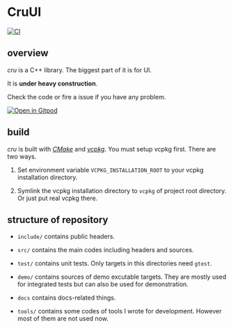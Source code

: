 # CruUI

[![CI](https://github.com/crupest/cru/actions/workflows/ci.yml/badge.svg?branch=main)](https://github.com/crupest/cru/actions/workflows/ci.yml)

## overview

_cru_ is a C++ library. The biggest part of it is for UI.

It is **under heavy construction**.

Check the code or fire a issue if you have any problem.

[![Open in Gitpod](https://gitpod.io/button/open-in-gitpod.svg)](https://gitpod.io/#https://github.com/crupest/cru)

## build

_cru_ is built with [_CMake_](https://cmake.org/) and [_vcpkg_](https://github.com/microsoft/vcpkg). You must setup vcpkg first. There are two ways.

1. Set environment variable `VCPKG_INSTALLATION_ROOT` to your vcpkg installation directory.

2. Symlink the vcpkg installation directory to `vcpkg` of project root directory. Or just put real vcpkg there.

## structure of repository

- `include/` contains public headers.

- `src/` contains the main codes including headers and sources.

- `test/` contains unit tests. Only targets in this directories need `gtest`.

- `demo/` contains sources of demo excutable targets. They are mostly used for integrated tests but can also be used for demonstration.

- `docs` contains docs-related things.

- `tools/` contains some codes of tools I wrote for development. However most of them are not used now.
